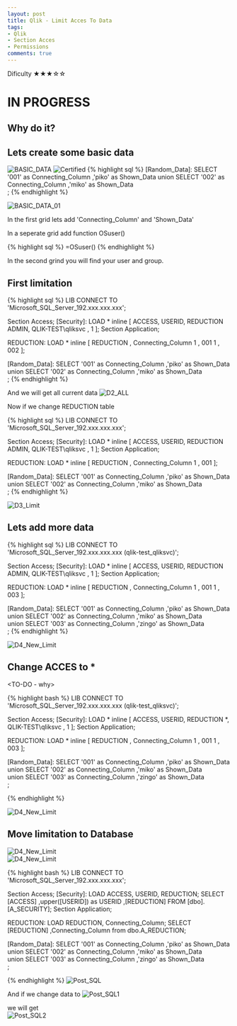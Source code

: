 ```yaml
---
layout: post
title: Qlik - Limit Acces To Data
tags:
- Qlik
- Section Acces
- Permissions
comments: true
---
```

Dificulty ★★★☆☆

# IN PROGRESS



## Why do it?
<TO-DO>
  
 
## Lets create some basic data
![BASIC_DATA](/img/20210915_0008/BASIC_DATA.png)
  ![Certified](/img/20210505_0001/Certified.png)
{% highlight sql %}
[Random_Data]:
SELECT '001'  as Connecting_Column
      ,'piko' as Shown_Data
      union
SELECT '002' as Connecting_Column
      ,'miko' as Shown_Data     
;
{% endhighlight %}
  
  
  
  
![BASIC_DATA_01](/img/20210915_0008/BASIC_DATA_01.png)

In the first grid lets add 'Connecting_Column' and 'Shown_Data'
  
In a seperate grid add function OSuser()
  
{% highlight sql %}
    =OSuser()
{% endhighlight %}

In the second grind you will find your user and group.  
  
## First limitation
  
{% highlight sql %}
LIB CONNECT TO 'Microsoft_SQL_Server_192.xxx.xxx.xxx';


Section Access;
[Security]:
LOAD * inline [
ACCESS, USERID, REDUCTION
ADMIN, QLIK-TEST\qliksvc ,  1
];
Section Application;


REDUCTION:
LOAD * inline [
REDUCTION , Connecting_Column
1 , 001
1 , 002
];


[Random_Data]:
SELECT '001'  as Connecting_Column
      ,'piko' as Shown_Data
      union
SELECT '002' as Connecting_Column
      ,'miko' as Shown_Data     
;
{% endhighlight %}

And we will get all current data
![D2_ALL](/img/20210915_0008/D2_ALL.png)  
  
Now if we change REDUCTION table

{% highlight sql %}
LIB CONNECT TO 'Microsoft_SQL_Server_192.xxx.xxx.xxx';


Section Access;
[Security]:
LOAD * inline [
ACCESS, USERID, REDUCTION
ADMIN, QLIK-TEST\qliksvc ,  1
];
Section Application;


REDUCTION:
LOAD * inline [
REDUCTION , Connecting_Column
1 , 001
];


[Random_Data]:
SELECT '001'  as Connecting_Column
      ,'piko' as Shown_Data
      union
SELECT '002' as Connecting_Column
      ,'miko' as Shown_Data     
;
{% endhighlight %}
  

![D3_Limit](/img/20210915_0008/D3_Limit.png)  
  
## Lets add more data
  
{% highlight sql %}
LIB CONNECT TO 'Microsoft_SQL_Server_192.xxx.xxx.xxx (qlik-test_qliksvc)';


Section Access;
[Security]:
LOAD * inline [
ACCESS, USERID, REDUCTION
ADMIN, QLIK-TEST\qliksvc ,  1
];
Section Application;


REDUCTION:
LOAD * inline [
REDUCTION , Connecting_Column
1 , 001
1 , 003
];


[Random_Data]:
SELECT '001'  as Connecting_Column
      ,'piko' as Shown_Data
union
SELECT '002' as Connecting_Column
      ,'miko' as Shown_Data     
union
SELECT '003' as Connecting_Column
      ,'zingo' as Shown_Data    
;
{% endhighlight %}  

![D4_New_Limit](/img/20210915_0008/D4_New_Limit.png)   

## Change ACCES to *  

<TO-DO - why>  
  
{% highlight bash %}
LIB CONNECT TO 'Microsoft_SQL_Server_192.xxx.xxx.xxx (qlik-test_qliksvc)';


Section Access;
[Security]:
LOAD * inline [
ACCESS, USERID, REDUCTION
*, QLIK-TEST\qliksvc ,  1
];
Section Application;


REDUCTION:
LOAD * inline [
REDUCTION , Connecting_Column
1 , 001
1 , 003
];


[Random_Data]:
SELECT '001'  as Connecting_Column
      ,'piko' as Shown_Data
union
SELECT '002' as Connecting_Column
      ,'miko' as Shown_Data     
union
SELECT '003' as Connecting_Column
      ,'zingo' as Shown_Data    
;

{% endhighlight %}  
  
![D4_New_Limit](/img/20210915_0008/D4_New_Limit.png)     
  
## Move limitation to Database
![D4_New_Limit](/img/20210915_0008/SQL1.png)  
![D4_New_Limit](/img/20210915_0008/SQL2.png)    
  
{% highlight bash %}
LIB CONNECT TO 'Microsoft_SQL_Server_192.xxx.xxx.xxx';


Section Access;
[Security]:
LOAD ACCESS, USERID, REDUCTION;
SELECT [ACCESS]
      ,upper([USERID]) as USERID
      ,[REDUCTION]
  FROM [dbo].[A_SECURITY];
Section Application;


REDUCTION:
LOAD REDUCTION, Connecting_Column;
SELECT [REDUCTION]
      ,Connecting_Column
      from dbo.A_REDUCTION;



[Random_Data]:
SELECT '001'  as Connecting_Column
      ,'piko' as Shown_Data
union
SELECT '002'  as Connecting_Column
      ,'miko' as Shown_Data     
union
SELECT '003'   as Connecting_Column
      ,'zingo' as Shown_Data    
;

{% endhighlight %}
![Post_SQL](/img/20210915_0008/Post_SQL.png)     
  
And if we change data to
![Post_SQL1](/img/20210915_0008/Post_SQL1.png)       

we will get  
![Post_SQL2](/img/20210915_0008/Post_SQL2.png)    

